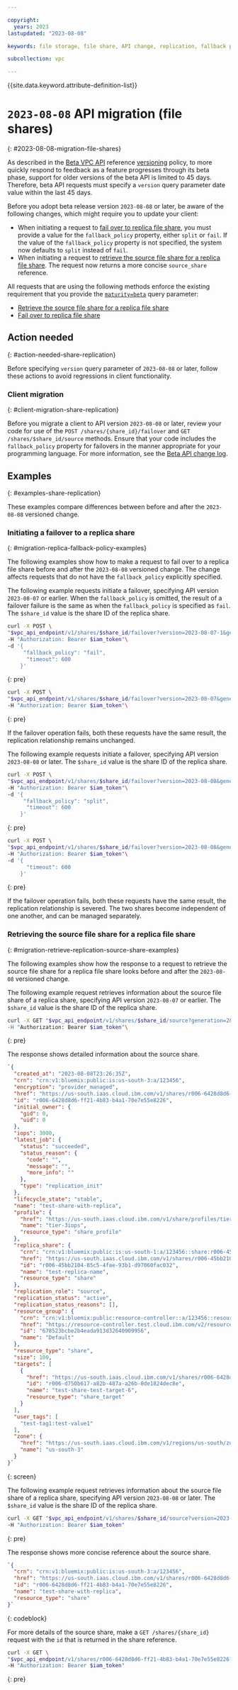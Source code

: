 ```yaml
---

copyright:
  years: 2023
lastupdated: "2023-08-08"

keywords: file storage, file share, API change, replication, fallback plan, fallback poicy, failover

subcollection: vpc

---
```


{{site.data.keyword.attribute-definition-list}}

# `2023-08-08` API migration (file shares)
{: #2023-08-08-migration-file-shares}

As described in the [Beta VPC API](/apidocs/vpc-beta) reference [versioning](/apidocs/vpc-beta#api-versioning-beta) policy, to more quickly respond to feedback as a feature progresses through its beta phase, support for older versions of the beta API is limited to 45 days. Therefore, beta API requests must specify a `version` query parameter date value within the last 45 days.

Before you adopt beta release version `2023-08-08` or later, be aware of the following changes, which might require you to update your client:

- When initiating a request to [fail over to replica file share](/apidocs/vpc-beta#failover-share), you must provide a value for the `fallback_policy` property, either `split` or `fail`. If the value of the `fallback_policy` property is not specified, the system now defaults to `split` instead of `fail`.
- When initiating a request to [retrieve the source file share for a replica file share](/apidocs/vpc-beta#get-share-source). The request now returns a more concise `source_share` reference.

All requests that are using the following methods enforce the existing requirement that you provide the [`maturity=beta`](/apidocs/vpc-beta#maturity-query-parameter) query parameter:

- [Retrieve the source file share for a replica file share](/apidocs/vpc-beta#get-share-source)
- [Fail over to replica file share](/apidocs/vpc-beta#failover-share)

## Action needed
{: #action-needed-share-replication}

Before specifying `version` query parameter of `2023-08-08` or later, follow these actions to avoid regressions in client functionality.

### Client migration
{: #client-migration-share-replication}

Before you migrate a client to API version `2023-08-08` or later, review your code for use of the `POST /shares/{share_id}/failover` and `GET /shares/$share_id/source` methods. Ensure that your code includes the `fallback_policy` property for failovers in the manner appropriate for your programming language. For more information, see the [Beta API change log](/docs/vpc?topic=vpc-api-change-log-beta#version-2023-08-08-beta).

## Examples
{: #examples-share-replication}

These examples compare differences between before and after the `2023-08-08` versioned change.

### Initiating a failover to a replica share
{: #migration-replica-fallback-policy-examples}

The following examples show how to make a request to fail over to a replica file share before and after the `2023-08-08` versioned change. The change affects requests that do not have the `fallback_policy` explicitly specified.

The following example requests initiate a failover, specifying API version `2023-08-07` or earlier. When the `fallback_policy` is omitted, the result of a failover failure is the same as when the `fallback_policy` is specified as `fail`. The `$share_id` value is the share ID of the replica share.

```sh
curl -X POST \
"$vpc_api_endpoint/v1/shares/$share_id/failover?version=2023-08-07-1&generation=2&maturity=beta"\
-H "Authorization: Bearer $iam_token"\
-d '{
     "fallback_policy": "fail",
      "timeout": 600
    }'
```
{: pre}


```sh
curl -X POST \
"$vpc_api_endpoint/v1/shares/$share_id/failover?version=2023-08-07&generation=2&maturity=beta"\
-H "Authorization: Bearer $iam_token"\
```
{: pre}

If the failover operation fails, both these requests have the same result, the replication relationship remains unchanged.

The following example requests initiate a failover, specifying API version `2023-08-08` or later. The `$share_id` value is the share ID of the replica share.

```sh
curl -X POST \
"$vpc_api_endpoint/v1/shares/$share_id/failover?version=2023-08-08&generation=2&maturity=beta"\
-H "Authorization: Bearer $iam_token"\
-d '{
     "fallback_policy": "split",
      "timeout": 600
    }'
```
{: pre}

```sh
curl -X POST \
"$vpc_api_endpoint/v1/shares/$share_id/failover?version=2023-08-08&generation=2&maturity=beta"\
-H "Authorization: Bearer $iam_token"\
-d '{
      "timeout": 600
    }'
```
{: pre}

If the failover operation fails, both these requests have the same result, the replication relationship is severed. The two shares become independent of one another, and can be managed separately.

### Retrieving the source file share for a replica file share
{: #migration-retrieve-replication-source-share-examples}

The following examples show how the response to a request to retrieve the source file share for a replica file share looks before and after the `2023-08-08` versioned change. 

The following example request retrieves information about the source file share of a replica share, specifying API version `2023-08-07` or earlier. The `$share_id` value is the share ID of the replica share.

```sh
curl -X GET "$vpc_api_endpoint/v1/shares/$share_id/source?generation=2&version=2023-08-07&maturity=beta\
-H "Authorization: Bearer $iam_token"\
```
{: pre}

The response shows detailed information about the source share.

```json
`{
  "created_at": "2023-08-08T23:26:35Z",
  "crn": "crn:v1:bluemix:public:is:us-south-3:a/123456",
  "encryption": "provider_managed",
  "href": "https://us-south.iaas.cloud.ibm.com/v1/shares/r006-6428d8d6-ff21-4b83-b4a1-70e7e55e8226",
  "id": "r006-6428d8d6-ff21-4b83-b4a1-70e7e55e8226",
  "initial_owner": {
    "gid": 0,
    "uid": 0
  },
  "iops": 3000,
  "latest_job": {
    "status": "succeeded",
    "status_reason": {
      "code": "",
      "message": "",
      "more_info": ""
    },
    "type": "replication_init"
  },
  "lifecycle_state": "stable",
  "name": "test-share-with-replica",
  "profile": {
    "href": "https://us-south.iaas.cloud.ibm.com/v1/share/profiles/tier-3iops",
    "name": "tier-3iops",
    "resource_type": "share_profile"
  },
  "replica_share": {
    "crn": "crn:v1:bluemix:public:is:us-south-1:a/123456::share:r006-45bb2104-85c5-4fae-93b1-d97060fac032",
    "href": "https://us-south.iaas.cloud.ibm.com/v1/shares/r006-45bb2104-85c5-4fae-93b1-d97060fac032",
    "id": "r006-45bb2104-85c5-4fae-93b1-d97060fac032",
    "name": "test-replica-name",
    "resource_type": "share"
  },
  "replication_role": "source",
  "replication_status": "active",
  "replication_status_reasons": [],
  "resource_group": {
    "crn": "crn:v1:bluemix:public:resource-controller::a/123456::resource-group:678523bcbe2b4eada913d32640909956",
    "href": "https://resource-controller.test.cloud.ibm.com/v2/resource_groups/678523bcbe2b4eada913d32640909956",
    "id": "678523bcbe2b4eada913d32640909956",
    "name": "Default"
  },
  "resource_type": "share",
  "size": 100,
  "targets": [
    {
      "href": "https://us-south.iaas.cloud.ibm.com/v1/shares/r006-6428d8d6-ff21-4b83-b4a1-70e7e55e8226/targets/r006-d750b617-a82b-487a-a26b-0de1824dec8e",
      "id": "r006-d750b617-a82b-487a-a26b-0de1824dec8e",
      "name": "test-share-test-target-6",
      "resource_type": "share_target"
    }
  ],
  "user_tags": [
    "test-tag1:test-value1"
  ],
  "zone": {
    "href": "https://us-south.iaas.cloud.ibm.com/v1/regions/us-south/zones/us-south-3",
    "name": "us-south-3"
  }
}`
```
{: screen}

The following example request retrieves information about the source file share of a replica share, specifying API version `2023-08-08` or later. The `$share_id` value is the share ID of the replica share.

```sh
curl -X GET "$vpc_api_endpoint/v1/shares/$share_id/source?version=2023-08-08&generation=2&maturity=beta"\ 
-H "Authorization: Bearer $iam_token"
```
{: pre}

The response shows more concise reference about the source share.

```json
`{
  "crn": "crn:v1:bluemix:public:is:us-south-3:a/123456",
  "href": "https://us-south.iaas.cloud.ibm.com/v1/shares/r006-6428d8d6-ff21-4b83-b4a1-70e7e55e8226",
  "id": "r006-6428d8d6-ff21-4b83-b4a1-70e7e55e8226",
  "name": "test-share-with-replica",
  "resource_type": "share"
}`
```
{: codeblock}

For more details of the source share, make a `GET /shares/{share_id}` request with the `id` that is returned in the share reference. 

```sh
curl -X GET \
"$vpc_api_endpoint/v1/shares/r006-6428d8d6-ff21-4b83-b4a1-70e7e55e8226?version=2023-08-08&generation=2&maturity=beta"\
-H "Authorization: Bearer $iam_token"
```
{: pre}

